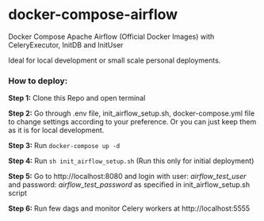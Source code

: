 # docker-compose-airflow
Docker Compose Apache Airflow (Official Docker Images) with CeleryExecutor, InitDB and InitUser

Ideal for local development or small scale personal deployments.

### How to deploy:

**Step 1:** Clone this Repo and open terminal

**Step 2:** Go through .env file, init_airflow_setup.sh, docker-compose.yml file to change settings according to your preference. Or you can just keep them as it is for local development.

**Step 3:** Run `docker-compose up -d`

**Step 4:** Run `sh init_airflow_setup.sh` (Run this only for initial deployment)

**Step 5:** Go to http://localhost:8080 and login with user: _airflow_test_user_ and password: _airflow_test_password_ as specified in init_airflow_setup.sh script

**Step 6:** Run few dags and monitor Celery workers at http://localhost:5555